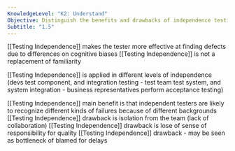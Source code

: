 ```yaml
---
KnowledgeLevel: "K2: Understand"
Objective: Distinguish the benefits and drawbacks of independence testing
Subtitle: "1.5"
---
```

[[Testing Independence]] makes the tester more effective at finding defects due to differences on cognitive biases
[[Testing Independence]] is not a replacement of familiarity

[[Testing Independence]] is applied in different levels of independence (devs test component, and integration testing - test team test system, and system integration - business representatives perform acceptance testing)

[[Testing Independence]] main benefit is that independent testers are likely to recognize different kinds of failures because of different backgrounds 
[[Testing Independence]] drawback is isolation from the team (lack of collaboration)
[[Testing Independence]] drawback is lose of sense of responsibility for quality 
[[Testing Independence]] drawback - may be seen as bottleneck of blamed for delays